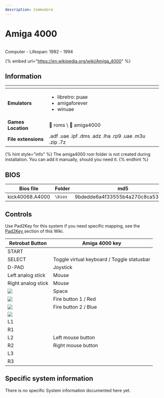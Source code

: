 ```yaml
---
description: Commodore
---
```


# Amiga 4000

<figure><img src="https://i.imgur.com/n6jN8GQ.png" alt=""><figcaption></figcaption></figure>

Computer - Lifespan: 1992 - 1994

{% embed url="https://en.wikipedia.org/wiki/Amiga_4000" %}

## Information

<table data-header-hidden><thead><tr><th></th><th></th><th data-hidden></th></tr></thead><tbody><tr><td><strong>Emulators</strong></td><td><ul><li>libretro: puae</li><li>amigaforever</li><li>winuae</li></ul></td><td></td></tr><tr><td><strong>Games Location</strong></td><td><span data-gb-custom-inline data-tag="emoji" data-code="1f4c1">📁</span> roms \ <span data-gb-custom-inline data-tag="emoji" data-code="1f4c2">📂</span> amiga4000</td><td></td></tr><tr><td><strong>File extensions</strong></td><td>.adf .uae .ipf .dms .adz .lha .rp9 .uae .m3u .zip .7z</td><td></td></tr></tbody></table>

{% hint style="info" %}
The amiga4000 rom folder is not created during installation. You can add it manually, should you need it.
{% endhint %}

## BIOS

| Bios file       | Folder  | md5                              |
| --------------- | ------- | -------------------------------- |
| kick40068.A4000 | `\bios` | 9bdedde6a4f33555b4a270c8ca53297d |

## Controls

Use Pad2Key for this system if you need specific mapping, see the [Pad2Key ](../../../../controllers/pad2key.md)section of this Wiki.

| Retrobat Button                                          | Amiga 4000 key                             |
| -------------------------------------------------------- | ------------------------------------------ |
| START                                                    |                                            |
| SELECT                                                   | Toggle virtual keyboard / Toggle statusbar |
| D-PAD                                                    | Joystick                                   |
| Left analog stick                                        | Mouse                                      |
| Right analog stick                                       | Mouse                                      |
| ![](<../../../../.gitbook/assets/image (2) (1) (1).png>) | Space                                      |
| ![](<../../../../.gitbook/assets/image (1) (2) (1).png>) | Fire button 1 / Red                        |
| ![](<../../../../.gitbook/assets/image (4) (1).png>)     | Fire button 2 / Blue                       |
| ![](<../../../../.gitbook/assets/image (3) (1) (2).png>) |                                            |
| L1                                                       |                                            |
| R1                                                       |                                            |
| L2                                                       | Left mouse button                          |
| R2                                                       | Right mouse button                         |
| L3                                                       |                                            |
| R3                                                       |                                            |

## Specific system information

There is no specific System information documented here yet.
